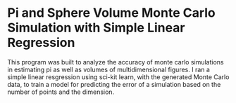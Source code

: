 # Pi and Sphere Volume Monte Carlo Simulation with Simple Linear Regression

This program was built to analyze the accuracy of monte carlo simulations in estimating pi as well as volumes of multidimensional figures. I ran a simple linear resgression using sci-kit learn, with the generated Monte Carlo data, to train a model for predicting the error of a simulation based on the number of points and the dimension.
